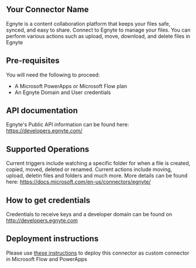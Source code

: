 ﻿
## Your Connector Name
Egnyte is a content collaboration platform that keeps your files safe, synced, and easy to share. Connect to Egnyte to manage your files. You can perform various actions such as upload, move, download, and delete files in Egnyte

## Pre-requisites
You will need the following to proceed:
* A Microsoft PowerApps or Microsoft Flow plan
* An Egnyte Domain and User credentials

## API documentation
Egnyte's Public API information can be found here: https://developers.egnyte.com/

## Supported Operations
Current triggers include watching a specific folder for when a file is created, copied, moved, deleted or renamed.
Current actions include moving, upload, deletin files and folders and much more.
More details can be found here: https://docs.microsoft.com/en-us/connectors/egnyte/

## How to get credentials
Credentials to receive keys and a developer domain can be found on http://developers.egnyte.com

## Deployment instructions
Please use [these instructions](https://docs.microsoft.com/en-us/connectors/custom-connectors/paconn-cli) to deploy this connector as custom connector in Microsoft Flow and PowerApps

